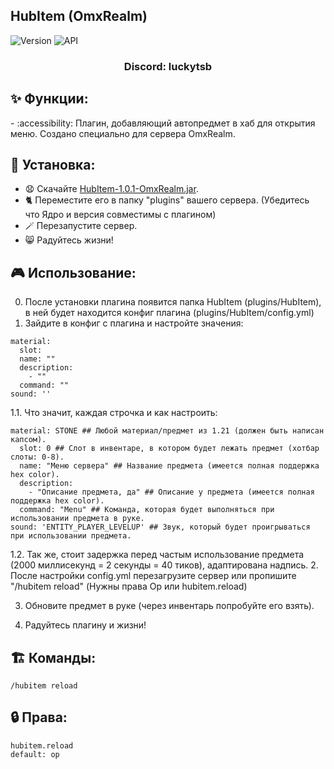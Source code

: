 ## HubItem (OmxRealm)

![Version](https://img.shields.io/badge/Версия-1.0.1-blue.svg)
![API](https://img.shields.io/badge/Spigot%201.21%2B-blue.svg)

<h3 align="center">Discord: luckytsb</h3>

## ✨ Функции:

-️ :accessibility: Плагин, добавляющий автопредмет в хаб для открытия меню. Создано специально для сервера OmxRealm.

## 🚀 Установка:

- 😧 Скачайте <a href="https://github.com/Hacker123ter/HubItem-OmxRealm/raw/HubItem/target/HubItem-1.0.1-OmxRealm.jar" target="_blank">HubItem-1.0.1-OmxRealm.jar</a>.
- 🐈 Переместите его в папку "plugins" вашего сервера. (Убедитесь что Ядро и версия совместимы с плагином)
- 🪄 Перезапустите сервер.
- 😸 Радуйтесь жизни!

## 🎮 Использование:

0. После установки плагина появится папка HubItem (plugins/HubItem), в ней будет находится конфиг плагина (plugins/HubItem/config.yml)
1. Зайдите в конфиг с плагина и настройте значения:
```
material:
  slot:
  name: ""
  description:
    - ""
  command: ""
sound: ''
```
1.1. Что значит, каждая строчка и как настроить:
```
material: STONE ## Любой материал/предмет из 1.21 (должен быть написан капсом).
  slot: 0 ## Слот в инвентаре, в котором будет лежать предмет (хотбар слоты: 0-8).
  name: "Меню сервера" ## Название предмета (имеется полная поддержка hex color).
  description:
    - "Описание предмета, да" ## Описание у предмета (имеется полная поддержка hex color).
  command: "Menu" ## Команда, которая будет выполняться при использовании предмета в руке.
sound: 'ENTITY_PLAYER_LEVELUP' ## Звук, который будет проигрываться при использовании предмета.
```
1.2. Так же, стоит задержка перед частым использование предмета (2000 миллисекунд = 2 секунды = 40 тиков), адаптирована надпись.
2. После настройки config.yml перезагрузите сервер или пропишите "/hubitem reload" (Нужны права Op или hubitem.reload)

3. Обновите предмет в руке (через инвентарь попробуйте его взять).

4. Радуйтесь плагину и жизни!

## 🏗️ Команды:
```
/hubitem reload
```

## 🔒 Права:
```
hubitem.reload
default: op
```
